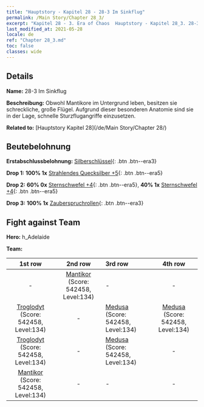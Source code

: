 ```yaml
---
title: "Hauptstory - Kapitel 28 - 28-3 Im Sinkflug"
permalink: /Main Story/Chapter 28_3/
excerpt: "Kapitel 28 - 3. Era of Chaos  Hauptstory - Kapitel 28_3. 28-3 Im Sinkflug"
last_modified_at: 2021-05-28
locale: de
ref: "Chapter 28_3.md"
toc: false
classes: wide
---
```


## Details

 **Name:** 28-3 Im Sinkflug

 **Beschreibung:** Obwohl Mantikore im Untergrund leben, besitzen sie schreckliche, große Flügel. Aufgrund dieser besonderen Anatomie sind sie in der Lage, schnelle Sturzflugangriffe einzusetzen.

 **Related to:** [Hauptstory Kapitel 28](/de/Main Story/Chapter 28/)

## Beutebelohnung

 **Erstabschlussbelohnung:** [Silberschlüssel](/ItemsDE/con_693/){: .btn .btn--era3}

 **Drop 1:** **100% 1x** [Strahlendes Quecksilber +5](/ItemsDE/mat_98/){: .btn .btn--era5}

 **Drop 2:** **60% 0x** [Sternschwefel +4](/ItemsDE/mat_92/){: .btn .btn--era5}, **40% 1x** [Sternschwefel +4](/ItemsDE/mat_92/){: .btn .btn--era5}

 **Drop 3:** **100% 1x** [Zauberspruchrollen](/ItemsDE/con_694/){: .btn .btn--era3}


## Fight against Team
 **Hero:** h_Adelaide

 **Team:**


  | 1st row | 2nd row | 3rd row | 4th row |
  |:----:|:----:|:----|:----:|
  | - | [Mantikor](/de/units/Manticore/) (Score: 542458, Level:134)  | - | - |
  | [Troglodyt](/de/units/Troglodyte/) (Score: 542458, Level:134)  | - | [Medusa](/de/units/Medusa/) (Score: 542458, Level:134)  | [Medusa](/de/units/Medusa/) (Score: 542458, Level:134)  |
  | [Troglodyt](/de/units/Troglodyte/) (Score: 542458, Level:134)  | - | [Medusa](/de/units/Medusa/) (Score: 542458, Level:134)  | - |
  | [Mantikor](/de/units/Manticore/) (Score: 542458, Level:134)  | - | - | - |


